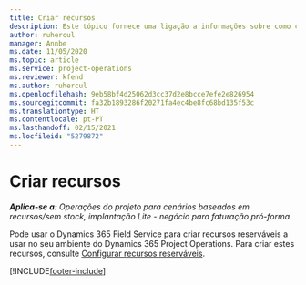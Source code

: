```yaml
---
title: Criar recursos
description: Este tópico fornece uma ligação a informações sobre como criar recursos reserváveis.
author: ruhercul
manager: Annbe
ms.date: 11/05/2020
ms.topic: article
ms.service: project-operations
ms.reviewer: kfend
ms.author: ruhercul
ms.openlocfilehash: 9eb58bf4d25062d3cc37d2e8bcce7efe2e826954
ms.sourcegitcommit: fa32b1893286f20271fa4ec4be8fc68bd135f53c
ms.translationtype: HT
ms.contentlocale: pt-PT
ms.lasthandoff: 02/15/2021
ms.locfileid: "5279872"
---
```

# <a name="create-resources"></a>Criar recursos

_**Aplica-se a:** Operações do projeto para cenários baseados em recursos/sem stock, implantação Lite - negócio para faturação pró-forma_

Pode usar o Dynamics 365 Field Service para criar recursos reserváveis a usar no seu ambiente do Dynamics 365 Project Operations. Para criar estes recursos, consulte [Configurar recursos reserváveis](https://docs.microsoft.com/dynamics365/field-service/set-up-bookable-resources).


[!INCLUDE[footer-include](../includes/footer-banner.md)]